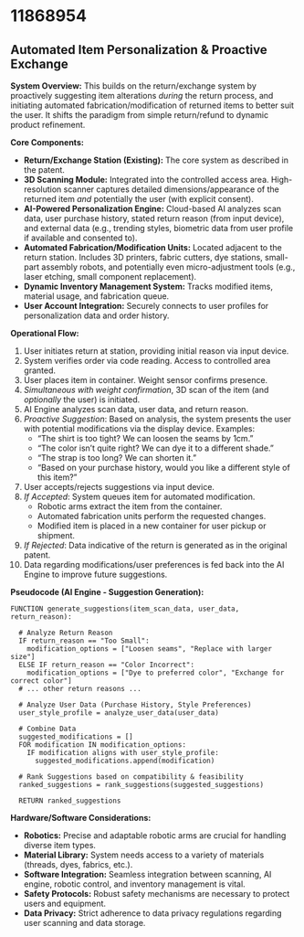 # 11868954

## Automated Item Personalization & Proactive Exchange

**System Overview:** This builds on the return/exchange system by proactively suggesting item alterations *during* the return process, and initiating automated fabrication/modification of returned items to better suit the user. It shifts the paradigm from simple return/refund to dynamic product refinement.

**Core Components:**

*   **Return/Exchange Station (Existing):** The core system as described in the patent.
*   **3D Scanning Module:** Integrated into the controlled access area. High-resolution scanner captures detailed dimensions/appearance of the returned item *and* potentially the user (with explicit consent).
*   **AI-Powered Personalization Engine:** Cloud-based AI analyzes scan data, user purchase history, stated return reason (from input device), and external data (e.g., trending styles, biometric data from user profile if available and consented to).
*   **Automated Fabrication/Modification Units:** Located adjacent to the return station. Includes 3D printers, fabric cutters, dye stations, small-part assembly robots, and potentially even micro-adjustment tools (e.g., laser etching, small component replacement).
*   **Dynamic Inventory Management System:** Tracks modified items, material usage, and fabrication queue.
*   **User Account Integration:**  Securely connects to user profiles for personalization data and order history.

**Operational Flow:**

1.  User initiates return at station, providing initial reason via input device.
2.  System verifies order via code reading. Access to controlled area granted.
3.  User places item in container. Weight sensor confirms presence.
4.  *Simultaneous with weight confirmation*, 3D scan of the item (and *optionally* the user) is initiated.
5.  AI Engine analyzes scan data, user data, and return reason.
6.  *Proactive Suggestion*: Based on analysis, the system presents the user with potential modifications via the display device.  Examples:
    *   “The shirt is too tight? We can loosen the seams by 1cm.”
    *   “The color isn’t quite right? We can dye it to a different shade.”
    *   “The strap is too long? We can shorten it.”
    *   “Based on your purchase history, would you like a different style of this item?”
7.  User accepts/rejects suggestions via input device.
8.  *If Accepted*: System queues item for automated modification.  
    *   Robotic arms extract the item from the container.
    *   Automated fabrication units perform the requested changes.
    *   Modified item is placed in a new container for user pickup or shipment.
9.  *If Rejected*: Data indicative of the return is generated as in the original patent.
10. Data regarding modifications/user preferences is fed back into the AI Engine to improve future suggestions.

**Pseudocode (AI Engine - Suggestion Generation):**

```
FUNCTION generate_suggestions(item_scan_data, user_data, return_reason):

  # Analyze Return Reason
  IF return_reason == "Too Small":
    modification_options = ["Loosen seams", "Replace with larger size"]
  ELSE IF return_reason == "Color Incorrect":
    modification_options = ["Dye to preferred color", "Exchange for correct color"]
  # ... other return reasons ...

  # Analyze User Data (Purchase History, Style Preferences)
  user_style_profile = analyze_user_data(user_data)

  # Combine Data
  suggested_modifications = []
  FOR modification IN modification_options:
    IF modification aligns with user_style_profile:
      suggested_modifications.append(modification)

  # Rank Suggestions based on compatibility & feasibility
  ranked_suggestions = rank_suggestions(suggested_suggestions)

  RETURN ranked_suggestions
```

**Hardware/Software Considerations:**

*   **Robotics:**  Precise and adaptable robotic arms are crucial for handling diverse item types.
*   **Material Library:** System needs access to a variety of materials (threads, dyes, fabrics, etc.).
*   **Software Integration:** Seamless integration between scanning, AI engine, robotic control, and inventory management is vital.
*   **Safety Protocols:** Robust safety mechanisms are necessary to protect users and equipment.
*   **Data Privacy:** Strict adherence to data privacy regulations regarding user scanning and data storage.